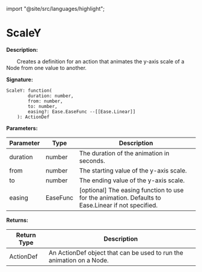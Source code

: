 import "@site/src/languages/highlight";

# ScaleY

**Description:**

&emsp;&emsp;Creates a definition for an action that animates the y-axis scale of a Node from one value to another.

**Signature:**
```tl
ScaleY: function(
		duration: number,
		from: number,
		to: number,
		easing?: Ease.EaseFunc --[[Ease.Linear]]
	): ActionDef
```

**Parameters:**

| Parameter | Type | Description |
| --- | --- | --- |
| duration | number | The duration of the animation in seconds. |
| from | number | The starting value of the y-axis scale. |
| to | number | The ending value of the y-axis scale. |
| easing | EaseFunc | [optional] The easing function to use for the animation. Defaults to Ease.Linear if not specified. |

**Returns:**

| Return Type | Description |
| --- | --- |
| ActionDef | An ActionDef object that can be used to run the animation on a Node. |